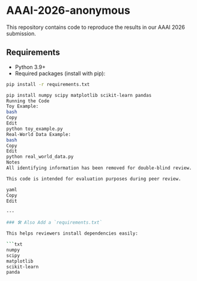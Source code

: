 # AAAI-2026-anonymous

This repository contains code to reproduce the results in our AAAI 2026 submission.

## Requirements

- Python 3.9+  
- Required packages (install with pip):

```bash
pip install -r requirements.txt

pip install numpy scipy matplotlib scikit-learn pandas
Running the Code
Toy Example:
bash
Copy
Edit
python toy_example.py
Real-World Data Example:
bash
Copy
Edit
python real_world_data.py
Notes
All identifying information has been removed for double-blind review.

This code is intended for evaluation purposes during peer review.

yaml
Copy
Edit

---

### 🛠️ Also Add a `requirements.txt`

This helps reviewers install dependencies easily:

```txt
numpy
scipy
matplotlib
scikit-learn
panda

